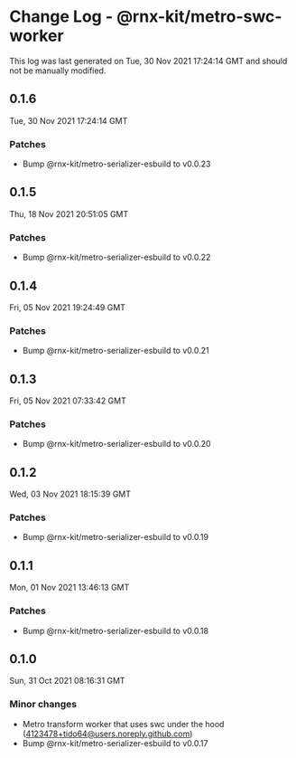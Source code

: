 # Change Log - @rnx-kit/metro-swc-worker

This log was last generated on Tue, 30 Nov 2021 17:24:14 GMT and should not be manually modified.

<!-- Start content -->

## 0.1.6

Tue, 30 Nov 2021 17:24:14 GMT

### Patches

- Bump @rnx-kit/metro-serializer-esbuild to v0.0.23

## 0.1.5

Thu, 18 Nov 2021 20:51:05 GMT

### Patches

- Bump @rnx-kit/metro-serializer-esbuild to v0.0.22

## 0.1.4

Fri, 05 Nov 2021 19:24:49 GMT

### Patches

- Bump @rnx-kit/metro-serializer-esbuild to v0.0.21

## 0.1.3

Fri, 05 Nov 2021 07:33:42 GMT

### Patches

- Bump @rnx-kit/metro-serializer-esbuild to v0.0.20

## 0.1.2

Wed, 03 Nov 2021 18:15:39 GMT

### Patches

- Bump @rnx-kit/metro-serializer-esbuild to v0.0.19

## 0.1.1

Mon, 01 Nov 2021 13:46:13 GMT

### Patches

- Bump @rnx-kit/metro-serializer-esbuild to v0.0.18

## 0.1.0

Sun, 31 Oct 2021 08:16:31 GMT

### Minor changes

- Metro transform worker that uses swc under the hood (4123478+tido64@users.noreply.github.com)
- Bump @rnx-kit/metro-serializer-esbuild to v0.0.17
